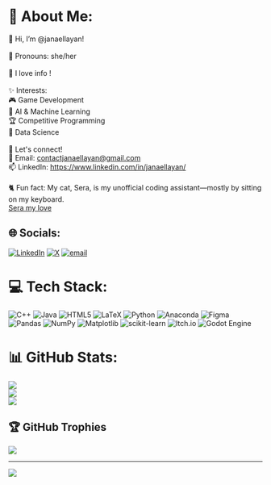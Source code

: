 # 💫 About Me:
🩷 Hi, I’m @janaellayan!<br><br>🎀 Pronouns: she/her<br><br>🌟 I love info ! <br><br>✨ Interests:<br>🎮 Game Development<br>🦾 AI & Machine Learning<br>🏆 Competitive Programming<br>🔭 Data Science<br><br>🌟 Let's connect!<br>💌 Email: contactjanaellayan@gmail.com<br>📫 LinkedIn: https://www.linkedin.com/in/janaellayan/<br>
<br>
🐈 Fun fact: My cat, Sera, is my unofficial coding assistant—mostly by sitting on my keyboard. <br>
  [Sera my love](https://github.com/user-attachments/assets/f54786d6-c795-434b-9ce8-ef910abdd245)

## 🌐 Socials:
[![LinkedIn](https://img.shields.io/badge/LinkedIn-%230077B5.svg?logo=linkedin&logoColor=white)](https://linkedin.com/in/https://www.linkedin.com/in/janaellayan/) [![X](https://img.shields.io/badge/X-black.svg?logo=X&logoColor=white)](https://x.com/janaellayan) [![email](https://img.shields.io/badge/Email-D14836?logo=gmail&logoColor=white)](mailto:contactjanaellayan@gmail.com) 

# 💻 Tech Stack:
![C++](https://img.shields.io/badge/c++-%2300599C.svg?style=for-the-badge&logo=c%2B%2B&logoColor=white) ![Java](https://img.shields.io/badge/java-%23ED8B00.svg?style=for-the-badge&logo=openjdk&logoColor=white) ![HTML5](https://img.shields.io/badge/html5-%23E34F26.svg?style=for-the-badge&logo=html5&logoColor=white) ![LaTeX](https://img.shields.io/badge/latex-%23008080.svg?style=for-the-badge&logo=latex&logoColor=white) ![Python](https://img.shields.io/badge/python-3670A0?style=for-the-badge&logo=python&logoColor=ffdd54) ![Anaconda](https://img.shields.io/badge/Anaconda-%2344A833.svg?style=for-the-badge&logo=anaconda&logoColor=white) ![Figma](https://img.shields.io/badge/figma-%23F24E1E.svg?style=for-the-badge&logo=figma&logoColor=white) ![Pandas](https://img.shields.io/badge/pandas-%23150458.svg?style=for-the-badge&logo=pandas&logoColor=white) ![NumPy](https://img.shields.io/badge/numpy-%23013243.svg?style=for-the-badge&logo=numpy&logoColor=white) ![Matplotlib](https://img.shields.io/badge/Matplotlib-%23ffffff.svg?style=for-the-badge&logo=Matplotlib&logoColor=black) ![scikit-learn](https://img.shields.io/badge/scikit--learn-%23F7931E.svg?style=for-the-badge&logo=scikit-learn&logoColor=white) ![Itch.io](https://img.shields.io/badge/Itch-%23FF0B34.svg?style=for-the-badge&logo=Itch.io&logoColor=white) ![Godot Engine](https://img.shields.io/badge/GODOT-%23FFFFFF.svg?style=for-the-badge&logo=godot-engine)
# 📊 GitHub Stats:
![](https://github-readme-stats.vercel.app/api?username=janaellayan&theme=jolly&hide_border=false&include_all_commits=true&count_private=false)<br/>
![](https://nirzak-streak-stats.vercel.app/?user=janaellayan&theme=jolly&hide_border=false)<br/>
![](https://github-readme-stats.vercel.app/api/top-langs/?username=janaellayan&theme=jolly&hide_border=false&include_all_commits=true&count_private=false&layout=compact)

## 🏆 GitHub Trophies
![](https://github-profile-trophy.vercel.app/?username=janaellayan&theme=jolly&no-frame=false&no-bg=false&margin-w=4)

---
[![](https://visitcount.itsvg.in/api?id=janaellayan&icon=7&color=10)](https://visitcount.itsvg.in)

<!-- Proudly created with GPRM ( https://gprm.itsvg.in ) -->


<!---
janaellayan/janaellayan is a ✨ special ✨ repository because its `README.md` (this file) appears on your GitHub profile.
You can click the Preview link to take a look at your changes.
--->
